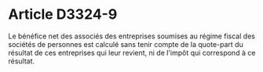 # Article D3324-9

  
Le bénéfice net des associés des entreprises soumises au régime fiscal des sociétés de personnes est calculé sans tenir compte de la quote-part du résultat de ces entreprises qui leur revient, ni de l'impôt qui correspond à ce résultat.